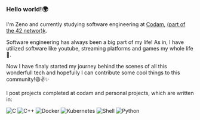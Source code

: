 ### Hello world!:earth_africa:

I'm Zeno and currently studying software engineering at [Codam](https://www.codam.nl/en/), [(part of the 42 networ)k](https://42.fr/en/network-42/).


Software engineering has always been a big part of my life! As in, I have utilized software like youtube, streaming platforms and games my whole life:woozy_face:.

Now I have finaly started my journey behind the scenes of all this wonderfull tech and hopefully I can contribute some cool things to this community!:smiley::v::sparkles:

I post projects completed at codam and personal projects, which are written in:

<nobr><img alt="C" src="https://img.shields.io/badge/c%20-%2300599C.svg?&style=for-the-badge&logo=c&logoColor=white"/>
<img alt="C++" src="https://img.shields.io/badge/c++%20-%2300599C.svg?&style=for-the-badge&logo=c%2B%2B&ogoColor=white"/>
<img alt="Docker" src="https://img.shields.io/badge/docker%20-%230db7ed.svg?&style=for-the-badge&logo=docker&logoColor=white"/>
<img alt="Kubernetes" src="https://img.shields.io/badge/kubernetes%20-%23326ce5.svg?&style=for-the-badge&logo=kubernetes&logoColor=white"/>
<img alt="Shell" src="https://img.shields.io/badge/shell_script%20-%23121011.svg?&style=for-the-badge&logo=gnu-bash&logoColor=white"/>
<img alt="Python" src="https://img.shields.io/badge/-Python-black?logo=Python&style=social"/><nobr>
